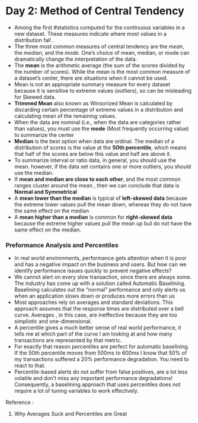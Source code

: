 # Day 2: Method of Central Tendency

- Among the first #statistics computed for the continuous variables in a new dataset. These measures indicate where most values in a distribution fall .
- The three most common measures of central tendency are the *mean*, the *median*, and the *mode*. One’s choice of mean, median, or mode can dramatically change the interpretation of the data.
- The **mean** is the arithmetic average (the sum of the scores divided by the number of scores). While the mean is the most common measure of a dataset’s center, there are situations when it cannot be used.
- Mean is not an appropriate summary measure for every dataset because it is sensitive to extreme values (outliers), so can be misleading for Skewed data.
-  **Trimmed Mean** also known as Winsorized Mean is calculated by discarding certain percentage of extreme values in a distribution and calculating mean of the remaining values.
- When the data are nominal (i.e., when the data are categories rather than values), you must use the **mode** (Most frequently occurring value) to summarize the center
- **Median** is the best option when data are ordinal. The median of a distribution of scores is the value at the **50th percentile**, which means that half of the scores are below this value and half are above it.
- To summarize interval or ratio data, in general, you should use the mean. however, if the data set contains one or more outliers, you should use the median.
- If **mean and median are close to each other**, and the most common ranges cluster around the mean , then we can conclude that data is <b> Normal and Symmetrical </b>
- A **mean lower than the median** is typical of **left-skewed data** because the extreme lower values pull the mean down, whereas they do not have the same effect on the median
- A **mean higher than a median** is common for **right-skewed data** because the extreme higher values pull the mean up but do not have the same effect on the median.

### Preformance Analysis and Percentiles

- In real world environments, performance gets attention when it is poor and has a negative impact on the business and users. But how can we identify performance issues quickly to prevent negative effects?
- We cannot alert on every slow transaction, since there are always some. The industry has come up with a solution called Automatic Baselining. Baselining calculates out the “normal” performance and only alerts us when an application slows down or produces more errors than us
- Most approaches rely on averages and standard deviations. This approach assumes that the response times are distributed over a bell curve. Averages , in this case, are ineffective because they are too simplistic and one-dimensional.
- A percentile gives a much better sense of real world performance, it tells me at which part of the curve I am looking at and how many transactions are represented by that metric.
- For exactly that reason percentiles are perfect for automatic baselining. If the 50th percentile moves from 500ms to 600ms I know that 50% of my transactions suffered a 20% performance degradation. You need to react to that.
- Percentile-based alerts do not suffer from false positives, are a lot less volatile and don’t miss any important performance degradations! Consequently, a baselining approach that uses percentiles does not require a lot of tuning variables to work effectively.

Reference :
1. Why Averages Suck and Percentiles are Great 

